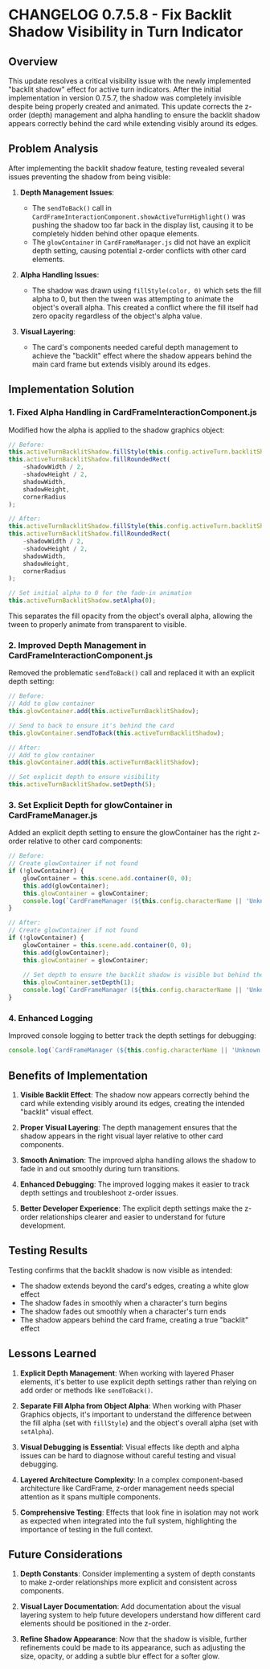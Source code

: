 # CHANGELOG 0.7.5.8 - Fix Backlit Shadow Visibility in Turn Indicator

## Overview
This update resolves a critical visibility issue with the newly implemented "backlit shadow" effect for active turn indicators. After the initial implementation in version 0.7.5.7, the shadow was completely invisible despite being properly created and animated. This update corrects the z-order (depth) management and alpha handling to ensure the backlit shadow appears correctly behind the card while extending visibly around its edges.

## Problem Analysis
After implementing the backlit shadow feature, testing revealed several issues preventing the shadow from being visible:

1. **Depth Management Issues**:
   - The `sendToBack()` call in `CardFrameInteractionComponent.showActiveTurnHighlight()` was pushing the shadow too far back in the display list, causing it to be completely hidden behind other opaque elements.
   - The `glowContainer` in `CardFrameManager.js` did not have an explicit depth setting, causing potential z-order conflicts with other card elements.

2. **Alpha Handling Issues**:
   - The shadow was drawn using `fillStyle(color, 0)` which sets the fill alpha to 0, but then the tween was attempting to animate the object's overall alpha. This created a conflict where the fill itself had zero opacity regardless of the object's alpha value.

3. **Visual Layering**:
   - The card's components needed careful depth management to achieve the "backlit" effect where the shadow appears behind the main card frame but extends visibly around its edges.

## Implementation Solution

### 1. Fixed Alpha Handling in CardFrameInteractionComponent.js
Modified how the alpha is applied to the shadow graphics object:

```javascript
// Before:
this.activeTurnBacklitShadow.fillStyle(this.config.activeTurn.backlitShadowColor, 0); // Start with alpha 0
this.activeTurnBacklitShadow.fillRoundedRect(
    -shadowWidth / 2,
    -shadowHeight / 2,
    shadowWidth,
    shadowHeight,
    cornerRadius
);

// After:
this.activeTurnBacklitShadow.fillStyle(this.config.activeTurn.backlitShadowColor, 1.0); // Use full opacity for fillStyle
this.activeTurnBacklitShadow.fillRoundedRect(
    -shadowWidth / 2,
    -shadowHeight / 2,
    shadowWidth,
    shadowHeight,
    cornerRadius
);

// Set initial alpha to 0 for the fade-in animation
this.activeTurnBacklitShadow.setAlpha(0);
```

This separates the fill opacity from the object's overall alpha, allowing the tween to properly animate from transparent to visible.

### 2. Improved Depth Management in CardFrameInteractionComponent.js
Removed the problematic `sendToBack()` call and replaced it with an explicit depth setting:

```javascript
// Before:
// Add to glow container
this.glowContainer.add(this.activeTurnBacklitShadow);

// Send to back to ensure it's behind the card
this.glowContainer.sendToBack(this.activeTurnBacklitShadow);

// After:
// Add to glow container
this.glowContainer.add(this.activeTurnBacklitShadow);

// Set explicit depth to ensure visibility
this.activeTurnBacklitShadow.setDepth(5);
```

### 3. Set Explicit Depth for glowContainer in CardFrameManager.js
Added an explicit depth setting to ensure the glowContainer has the right z-order relative to other card components:

```javascript
// Before:
// Create glowContainer if not found
if (!glowContainer) {
    glowContainer = this.scene.add.container(0, 0);
    this.add(glowContainer);
    this.glowContainer = glowContainer;
    console.log(`CardFrameManager (${this.config.characterName || 'Unknown'}): Created new glowContainer.`);
}

// After:
// Create glowContainer if not found
if (!glowContainer) {
    glowContainer = this.scene.add.container(0, 0);
    this.add(glowContainer);
    this.glowContainer = glowContainer;
    
    // Set depth to ensure the backlit shadow is visible but behind the card frame
    this.glowContainer.setDepth(1);
    console.log(`CardFrameManager (${this.config.characterName || 'Unknown'}): Created new glowContainer and set depth to 1.`);
}
```

### 4. Enhanced Logging
Improved console logging to better track the depth settings for debugging:

```javascript
console.log(`CardFrameManager (${this.config.characterName || 'Unknown'}): Created new glowContainer and set depth to 1.`);
```

## Benefits of Implementation

1. **Visible Backlit Effect**: The shadow now appears correctly behind the card while extending visibly around its edges, creating the intended "backlit" visual effect.

2. **Proper Visual Layering**: The depth management ensures that the shadow appears in the right visual layer relative to other card components.

3. **Smooth Animation**: The improved alpha handling allows the shadow to fade in and out smoothly during turn transitions.

4. **Enhanced Debugging**: The improved logging makes it easier to track depth settings and troubleshoot z-order issues.

5. **Better Developer Experience**: The explicit depth settings make the z-order relationships clearer and easier to understand for future development.

## Testing Results

Testing confirms that the backlit shadow is now visible as intended:
- The shadow extends beyond the card's edges, creating a white glow effect
- The shadow fades in smoothly when a character's turn begins
- The shadow fades out smoothly when a character's turn ends
- The shadow appears behind the card frame, creating a true "backlit" effect

## Lessons Learned

1. **Explicit Depth Management**: When working with layered Phaser elements, it's better to use explicit depth settings rather than relying on add order or methods like `sendToBack()`.

2. **Separate Fill Alpha from Object Alpha**: When working with Phaser Graphics objects, it's important to understand the difference between the fill alpha (set with `fillStyle`) and the object's overall alpha (set with `setAlpha`).

3. **Visual Debugging is Essential**: Visual effects like depth and alpha issues can be hard to diagnose without careful testing and visual debugging.

4. **Layered Architecture Complexity**: In a complex component-based architecture like CardFrame, z-order management needs special attention as it spans multiple components.

5. **Comprehensive Testing**: Effects that look fine in isolation may not work as expected when integrated into the full system, highlighting the importance of testing in the full context.

## Future Considerations

1. **Depth Constants**: Consider implementing a system of depth constants to make z-order relationships more explicit and consistent across components.

2. **Visual Layer Documentation**: Add documentation about the visual layering system to help future developers understand how different card elements should be positioned in the z-order.

3. **Refine Shadow Appearance**: Now that the shadow is visible, further refinements could be made to its appearance, such as adjusting the size, opacity, or adding a subtle blur effect for a softer glow.
